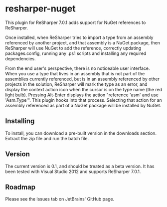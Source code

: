 # resharper-nuget

This plugin for ReSharper 7.0.1 adds support for NuGet references to ReSharper.

Once installed, when ReSharper tries to import a type from an assembly referenced by another project, and that assembly is a NuGet package, then ReSharper will use NuGet to add the reference, correctly updating packages.config, running any .ps1 scripts and installing any required dependencies.

From the end user's perspective, there is no noticeable user interface. When you use a type that lives in an assembly that is not part of the assemblies currently referenced, but is in an assembly referenced by other projects in the solution, ReSharper will mark the type as an error, and display the context action icon when the cursor is on the type name (the red light bulb). Pressing Alt-Enter displays the action "reference 'asm' and use 'Asm.Type'". This plugin hooks into that process. Selecting that action for an assembly referenced as part of a NuGet package will be installed by NuGet.

## Installing

To install, you can download a pre-built version in the downloads section. Extract the zip file and run the batch file.

## Version

The current version is 0.1, and should be treated as a beta version. It has been tested with Visual Studio 2012 and supports ReSharper 7.0.1.

## Roadmap

Please see the Issues tab on JetBrains' GitHub page.


